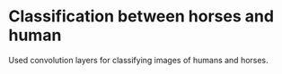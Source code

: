 # Classification between horses and human

Used convolution layers for classifying images of humans and horses.
